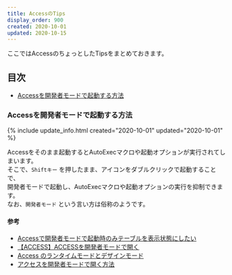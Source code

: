 ```yaml
---
title: AccessのTips
display_order: 900
created: 2020-10-01
updated: 2020-10-15
---
```

ここではAccessのちょっとしたTipsをまとめておきます。

## <a name="index">目次</a>

- [Accessを開発者モードで起動する方法](#how-to-launch-access-in-developer-mode)

### <a name="how-to-launch-access-in-developer-mode">Accessを開発者モードで起動する方法</a>
{% include update_info.html created="2020-10-01" updated="2020-10-01" %}

Accessをそのまま起動するとAutoExecマクロや起動オプションが実行されてしまいます。  
そこで、`Shiftキー` を押したまま、アイコンをダブルクリックで起動することで、  
開発者モードで起動し、AutoExecマクロや起動オプションの実行を抑制できます。  
なお、`開発者モード` という言い方は俗称のようです。

#### <a name="how-to-launch-access-in-developer-mode-reference">参考</a>

- [Accessで開発者モードで起動時のみテーブルを表示状態にしたい](https://teratail.com/questions/214096)
- [【ACCESS】ACCESSを開発者モードで開く](http://blog.subnetwork.jp/?p=461)
- [Access のランタイムモードとデザインモード](https://www.itlab51.com/?p=84)
- [アクセスを開発者モードで開く方法](https://note.mokuzine.net/ms-access-open-dev-mode/)